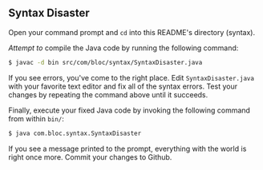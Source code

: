 ## Syntax Disaster

Open your command prompt and `cd` into this README's directory (syntax).

_Attempt to_ compile the Java code by running the following command:

``` bash
$ javac -d bin src/com/bloc/syntax/SyntaxDisaster.java
```

If you see errors, you've come to the right place. Edit `SyntaxDisaster.java` with your favorite text editor and fix all of the syntax errors. Test your changes by repeating the command above until it succeeds.

Finally, execute your fixed Java code by invoking the following command from within `bin/`:

``` bash
$ java com.bloc.syntax.SyntaxDisaster
```

If you see a message printed to the prompt, everything with the world is right once more. Commit your changes to Github.
